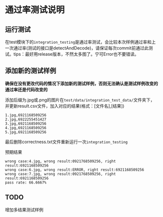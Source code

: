 # 通过率测试说明

## 运行测试

在test模块下的`integration_testing`是通过率测试，会比较本次样例通过率和上一次通过率(测试的接口是detectAndDecode)，请保证每次commit前通过此测试。tips：最好用release版本，不然太多图了。宁可Error也不要错读。

## 添加新的测试样例

**确保在没有更改代码的情况下添加新的测试样例，否则无法确认是测试样例改变的通过率还是代码改变的**

添加后缀为.jpg或.png的图片在`test/data/integration_test_data/`文件夹下，并更新result.csv文件，加入对应的结果(格式：[文件名],[结果])

```
1.jpg,6921168509256
2.jpg,6922255451427
3.jpg,6921168509256
4.jpg,6921168509256
5.jpg,6921168509256
```

最后删除correctness.txt文件重新运行一次`integration_testing`

预期结果

```
wrong case:4.jpg, wrong result:0921768509256, right result:6921168509256
wrong case:6.jpg, wrong result:ERROR, right result:6921168509256
wrong case:7.jpg, wrong result:0921768509256, right result:6921168509256
pass rate: 66.6667%
```



## TODO

增加多结果测试样例